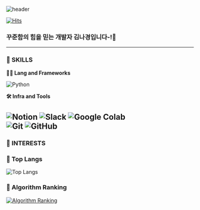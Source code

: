 ![header](https://capsule-render.vercel.app/api?type=waving&height=275&color=gradient&text=Hi-✌️&textBg=false&fontSize=86&fontAlignY=42)

[![Hits](https://hits.seeyoufarm.com/api/count/incr/badge.svg?url=https%3A%2F%2Fgithub.com%2Fkimnagyeong99%2Fhit-counter&count_bg=%23D2F2BA&title_bg=%2394C9DE&icon=&icon_color=%23E7E7E7&title=%EB%B0%A9%EB%AC%B8%EC%9E%90+%EC%88%98&edge_flat=false)](https://hits.seeyoufarm.com)

### 꾸준함의 힘을 믿는 개발자 김나경입니다-!🙂 ###

---

### 🦾 SKILLS 

**🧑‍💻 Lang and Frameworks**

![Python](https://img.shields.io/badge/python-3776AB.svg?&style=for-the-badge&logo=python&logoColor=white) 

**🛠️ Infra and Tools**

![Notion](https://img.shields.io/badge/notion-000000.svg?&style=for-the-badge&logo=notion&logoColor=white) ![Slack](https://img.shields.io/badge/slack-4A154B.svg?&style=for-the-badge&logo=slack&logoColor=white) ![Google Colab](https://img.shields.io/badge/googlecolab-F9AB00.svg?&style=for-the-badge&logo=googlecolab&logoColor=white) </br>
![Git](https://img.shields.io/badge/git-F05032.svg?&style=for-the-badge&logo=git&logoColor=white) ![GitHub](https://img.shields.io/badge/github-181717.svg?&style=for-the-badge&logo=github&logoColor=white) 
---
### 🌟 INTERESTS




### 🚌 Top Langs
![Top Langs](https://github-readme-stats.vercel.app/api/top-langs/?username=kimnagyeong99&layout=compact)

### 🚩 Algorithm Ranking
[![Algorithm Ranking](https://mazassumnida.wtf/api/v2/generate_badge?boj=meruddl)](https://solved.ac/profile/meruddl)

